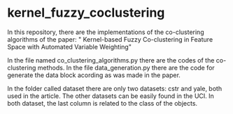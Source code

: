 # kernel_fuzzy_coclustering
In this repository, there are the  implementations of the  co-clustering algorithms of the paper: " Kernel-based Fuzzy Co-clustering in Feature Space with Automated Variable Weighting" 

In the file named co_clustering_algorithms.py there are the codes of the co-clustering methods. In the file 
data_generation.py there are the code for generate the data block acording as was made in the paper.

In the folder called dataset there are only two datasets: cstr and yale, both used in the article. The other datasets can be easily found in the UCI. In both dataset, the last column is related to the class of the objects.
